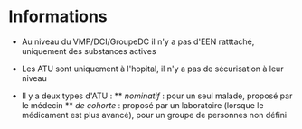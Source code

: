 Informations
============

* Au niveau du VMP/DCI/GroupeDC il n'y a pas d'EEN ratttaché, uniquement des substances actives

* Les ATU sont uniquement à l'hopital, il n'y a pas de sécurisation à leur niveau

* Il y a deux types d'ATU :
** *nominatif* : pour un seul malade, proposé par le médecin
** *de cohorte* : proposé par un laboratoire (lorsque le médicament est plus avancé), pour un groupe de personnes non défini 
